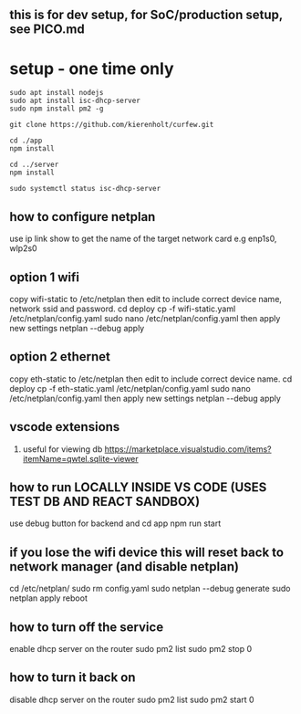 
## this is for dev setup, for SoC/production setup, see PICO.md
# setup - one time only
    sudo apt install nodejs
    sudo apt install isc-dhcp-server
    sudo npm install pm2 -g

    git clone https://github.com/kierenholt/curfew.git

    cd ./app
    npm install

    cd ../server
    npm install

    sudo systemctl status isc-dhcp-server

## how to configure netplan
use
    ip link show
to get the name of the target network card e.g enp1s0, wlp2s0

## option 1 wifi 
copy wifi-static to /etc/netplan
then edit to include correct device name, network ssid and password. 
    cd deploy
    cp -f wifi-static.yaml /etc/netplan/config.yaml
    sudo nano /etc/netplan/config.yaml
then apply new settings
    netplan --debug apply

## option 2 ethernet
copy eth-static to /etc/netplan
then edit to include correct device name. 
    cd deploy
    cp -f eth-static.yaml /etc/netplan/config.yaml
    sudo nano /etc/netplan/config.yaml
then apply new settings
    netplan --debug apply

## vscode extensions
1. useful for viewing db
    https://marketplace.visualstudio.com/items?itemName=qwtel.sqlite-viewer

## how to run LOCALLY INSIDE VS CODE (USES TEST DB AND REACT SANDBOX)
use debug button for backend and 
    cd app
    npm run start

## if you lose the wifi device this will reset back to network manager (and disable netplan)
cd /etc/netplan/
sudo rm config.yaml
sudo netplan --debug generate
sudo netplan apply
reboot

## how to turn off the service
enable dhcp server on the router
    sudo pm2 list
    sudo pm2 stop 0

## how to turn it back on
disable dhcp server on the router
    sudo pm2 list
    sudo pm2 start 0

